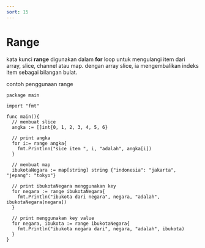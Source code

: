 ```yaml
---
sort: 15
---
```


# Range

kata kunci **range** digunakan dalam **for** loop untuk mengulangi item dari array, slice, channel atau map. dengan array slice, ia mengembalikan indeks item sebagai bilangan bulat.

contoh penggunaan range

```golang
package main

import "fmt"

func main(){
  // membuat slice
  angka := []int{0, 1, 2, 3, 4, 5, 6}

  // print angka
  for i:= range angka{
    fmt.Printlnn("sice item ", i, "adalah", angka[i])
  }

  // membuat map
  ibukotaNegara := map[string] string {"indonesia": "jakarta", "jepang": "tokyo"}

  // print ibukotaNegara menggunakan key
  for negara := range ibukotaNegara{
    fmt.Println("ibukota dari negara", negara, "adalah", ibukotaNegara[negara])
  }

  // print menggunakan key value
  for negara, ibukota := range ibukotaNegara{
    fmt.Println("ibukota negara dari", negara, "adalah", ibukota)
  }
}
```
